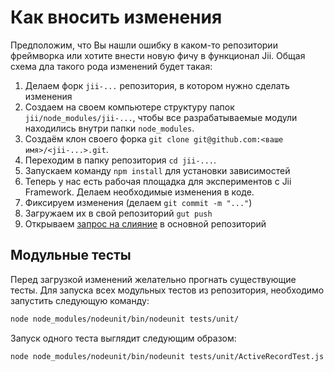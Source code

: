 # Как вносить изменения

Предположим, что Вы нашли ошибку в каком-то репозитории фреймворка или хотите внести новую фичу в функционал Jii.
Общая схема дла такого рода изменений будет такая:

1. Делаем форк `jii-...` репозитория, в котором нужно сделать изменения
2. Создаем на своем компьютере структуру папок `jii/node_modules/jii-...`, чтобы все разрабатываемые модули находились
внутри папки `node_modules`.
3. Создаём клон своего форка `git clone git@github.com:<ваше имя>/<jii-...>.git`.
4. Переходим в папку репозитория `cd jii-...`.
5. Запускаем команду `npm install` для установки зависимостей
6. Теперь у нас есть рабочая площадка для экспериментов с Jii Framework. Делаем необходимые изменения в коде.
7. Фиксируем изменения (делаем `git commit -m "..."`)
8. Загружаем их в свой репозиторий `gut push`
9. Открываем [запрос на слияние](https://help.github.com/articles/using-pull-requests/) в основной репозиторий


## Модульные тесты

Перед загрузкой изменений желательно прогнать существующие тесты.
Для запуска всех модульных тестов из репозитория, необходимо запустить следующую команду:

```sh
node node_modules/nodeunit/bin/nodeunit tests/unit/
```

Запуск одного теста выглядит следующим образом:

```sh
node node_modules/nodeunit/bin/nodeunit tests/unit/ActiveRecordTest.js
```
